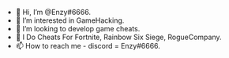 - 👋 Hi, I’m @Enzy#6666.
- 👀 I’m interested in GameHacking.
- 💞️ I’m looking to develop game cheats.
- 👀 I Do Cheats For Fortnite, Rainbow Six Siege, RogueCompany.
- 📫 How to reach me - discord = Enzy#6666.
